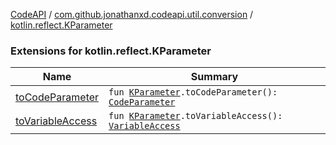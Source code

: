 [CodeAPI](../../index.md) / [com.github.jonathanxd.codeapi.util.conversion](../index.md) / [kotlin.reflect.KParameter](.)

### Extensions for kotlin.reflect.KParameter

| Name | Summary |
|---|---|
| [toCodeParameter](to-code-parameter.md) | `fun `[`KParameter`](https://kotlinlang.org/api/latest/jvm/stdlib/kotlin.reflect/-k-parameter/index.html)`.toCodeParameter(): `[`CodeParameter`](../../com.github.jonathanxd.codeapi.base/-code-parameter/index.md) |
| [toVariableAccess](to-variable-access.md) | `fun `[`KParameter`](https://kotlinlang.org/api/latest/jvm/stdlib/kotlin.reflect/-k-parameter/index.html)`.toVariableAccess(): `[`VariableAccess`](../../com.github.jonathanxd.codeapi.base/-variable-access/index.md) |
